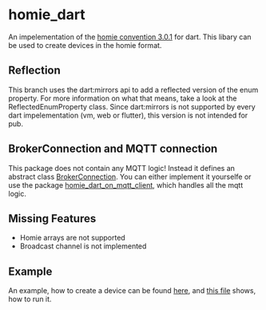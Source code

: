 # homie_dart

An impelementation of the [homie convention 3.0.1](https://homieiot.github.io/specification/spec-core-v3_0_1/) for dart.
This libary can be used to create devices in the homie format.

## Reflection

This branch uses the dart:mirrors api to add a reflected version of the enum property.
For more information on what that means, take a look at the ReflectedEnumProperty class.
Since dart:mirrors is not supported by every dart impelementation (vm, web or flutter), this version is not intended for pub.

## BrokerConnection and MQTT connection

This package does not contain any MQTT logic!
Instead it defines an abstract class [BrokerConnection](https://pub.dev/documentation/homie_dart/latest/homie_dart/BrokerConnection-class.html).
You can either implement it yourselfe or use the package [homie_dart_on_mqtt_client](https://pub.dev/packages/homie_dart_on_mqtt_client), which handles all the mqtt logic.

## Missing Features

- Homie arrays are not supported
- Broadcast channel is not implemented

## Example

An example, how to create a device can be found [here](https://github.com/EPNW/unity_ads_flutter/blob/master/example/supercar.dart), and [this file](https://github.com/EPNW/unity_ads_flutter/blob/master/example/example.dart) shows, how to run it.
